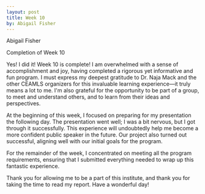 ```yaml
---
layout: post
title: Week 10
by: Abigail Fisher
---
```

Abigail Fisher

Completion of Week 10

Yes! I did it! Week 10 is complete! I am overwhelmed with a sense of accomplishment and joy, having completed a rigorous yet informative and fun program. I must express my deepest gratitude to Dr. Naja Mack and the other CEAMLS organizers for this invaluable learning experience—it truly means a lot to me. I'm also grateful for the opportunity to be part of a group, to meet and understand others, and to learn from their ideas and perspectives.

At the beginning of this week, I focused on preparing for my presentation the following day. The presentation went well; I was a bit nervous, but I got through it successfully. This experience will undoubtedly help me become a more confident public speaker in the future. Our project also turned out successful, aligning well with our initial goals for the program.

For the remainder of the week, I concentrated on meeting all the program requirements, ensuring that I submitted everything needed to wrap up this fantastic experience.

Thank you for allowing me to be a part of this institute, and thank you for taking the time to read my report. Have a wonderful day!

